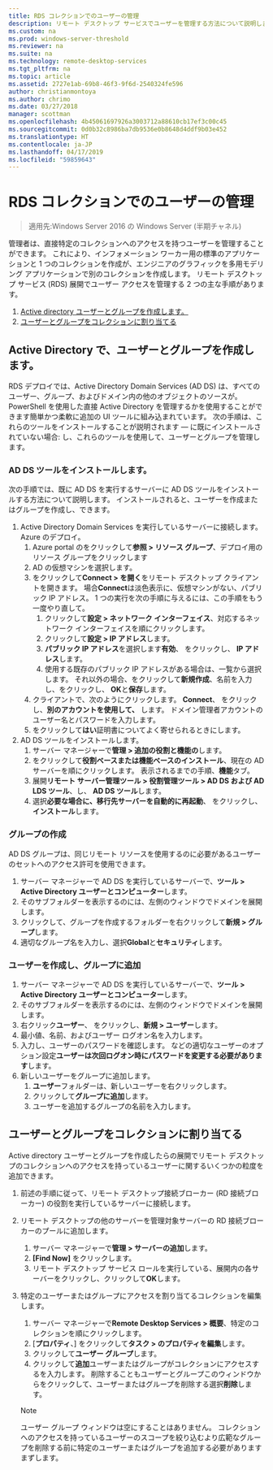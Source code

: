 ```yaml
---
title: RDS コレクションでのユーザーの管理
description: リモート デスクトップ サービスでユーザーを管理する方法について説明します。
ms.custom: na
ms.prod: windows-server-threshold
ms.reviewer: na
ms.suite: na
ms.technology: remote-desktop-services
ms.tgt_pltfrm: na
ms.topic: article
ms.assetid: 2727e1ab-69b8-46f3-9f6d-2540324fe596
author: christianmontoya
ms.author: chrimo
ms.date: 03/27/2018
manager: scottman
ms.openlocfilehash: 4b45061697926a3003712a88610cb17ef3c00c45
ms.sourcegitcommit: 0d0b32c8986ba7db9536e0b8648d4ddf9b03e452
ms.translationtype: HT
ms.contentlocale: ja-JP
ms.lasthandoff: 04/17/2019
ms.locfileid: "59859643"
---
```

# <a name="manage-users-in-your-rds-collection"></a>RDS コレクションでのユーザーの管理

>適用先:Windows Server 2016 の Windows Server (半期チャネル)

管理者は、直接特定のコレクションへのアクセスを持つユーザーを管理することができます。 これにより、インフォメーション ワーカー用の標準のアプリケーションと 1 つのコレクションを作成が、エンジニアのグラフィックを多用モデリング アプリケーションで別のコレクションを作成します。 リモート デスクトップ サービス (RDS) 展開でユーザー アクセスを管理する 2 つの主な手順があります。

1.  [Active directory ユーザーとグループを作成します。](#create-your-users-and-groups-in-active-directory)
2.  [ユーザーとグループをコレクションに割り当てる](#assign-users-and-groups-to-collections)


## <a name="create-your-users-and-groups-in-active-directory"></a>Active Directory で、ユーザーとグループを作成します。

RDS デプロイでは、Active Directory Domain Services (AD DS) は、すべてのユーザー、グループ、およびドメイン内の他のオブジェクトのソースが。 PowerShell を使用した直接 Active Directory を管理するかを使用することができます簡単かつ柔軟に追加の UI ツールに組み込まれています。 次の手順は、これらのツールをインストールすることが説明されます — に既にインストールされていない場合: し、これらのツールを使用して、ユーザーとグループを管理します。

### <a name="install-ad-ds-tools"></a>AD DS ツールをインストールします。

次の手順では、既に AD DS を実行するサーバーに AD DS ツールをインストールする方法について説明します。 インストールされると、ユーザーを作成またはグループを作成し、できます。

1. Active Directory Domain Services を実行しているサーバーに接続します。 Azure のデプロイ。
   1. Azure portal のをクリックして**参照 > リソース グループ**、デプロイ用のリソース グループをクリックします
   2. AD の仮想マシンを選択します。
   3. をクリックして**Connect > を開く**をリモート デスクトップ クライアントを開きます。 場合**Connect**は淡色表示に、仮想マシンがない、パブリック IP アドレス。 1 つの実行を次の手順に与えるには、この手順をもう一度やり直して。
      1. クリックして**設定 > ネットワーク インターフェイス**、対応するネットワーク インターフェイスを順にクリックします。
      2. クリックして**設定 > IP アドレス**します。
      3. **パブリック IP アドレス**を選択します**有効**、 をクリックし、 **IP アドレス**します。
      4. 使用する既存のパブリック IP アドレスがある場合は、一覧から選択します。 それ以外の場合、をクリックして**新規作成**、名前を入力し、をクリックし、 **OK**と**保存**します。
   4. クライアントで、次のようにクリックします。 **Connect**、 をクリックし、**別のアカウントを使用して、** します。 ドメイン管理者アカウントのユーザー名とパスワードを入力します。
   5. をクリックして**はい**証明書についてよく寄せられるときにします。
2. AD DS ツールをインストールします。
   1. サーバー マネージャーで**管理 > 追加の役割と機能の**します。
   2. をクリックして**役割ベースまたは機能ベースのインストール**、現在の AD サーバーを順にクリックします。 表示されるまでの手順、**機能**タブ。
   3. 展開**リモート サーバー管理ツール > 役割管理ツール > AD DS および AD LDS ツール**、し、 **AD DS ツール**します。
   4. 選択**必要な場合に、移行先サーバーを自動的に再起動**、 をクリックし、**インストール**します。

### <a name="create-a-group"></a>グループの作成

AD DS グループは、同じリモート リソースを使用するのに必要があるユーザーのセットへのアクセス許可を使用できます。

1. サーバー マネージャーで AD DS を実行しているサーバーで、**ツール > Active Directory ユーザーとコンピューター**します。
2. そのサブフォルダーを表示するのには、左側のウィンドウでドメインを展開します。
3. クリックして、グループを作成するフォルダーを右クリックして**新規 > グループ**します。
4. 適切なグループ名を入力し、選択**Global**と**セキュリティ**します。

### <a name="create-a-user-and-add-to-a-group"></a>ユーザーを作成し、グループに追加
1. サーバー マネージャーで AD DS を実行しているサーバーで、**ツール > Active Directory ユーザーとコンピューター**します。
2. そのサブフォルダーを表示するのには、左側のウィンドウでドメインを展開します。
3. 右クリック**ユーザー**、 をクリックし、**新規 > ユーザー**します。
4. 最小値、名前、およびユーザー ログオン名を入力します。
5. 入力し、ユーザーのパスワードを確認します。 などの適切なユーザーのオプション設定**ユーザーは次回ログオン時にパスワードを変更する必要があります**します。
6. 新しいユーザーをグループに追加します。
   1. **ユーザー**フォルダーは、新しいユーザーを右クリックします。
   2. クリックして**グループに追加**します。
   3. ユーザーを追加するグループの名前を入力します。

## <a name="assign-users-and-groups-to-collections"></a>ユーザーとグループをコレクションに割り当てる
Active directory ユーザーとグループを作成したらの展開でリモート デスクトップのコレクションへのアクセスを持っているユーザーに関するいくつかの粒度を追加できます。

1. 前述の手順に従って、リモート デスクトップ接続ブローカー (RD 接続ブローカー) の役割を実行しているサーバーに接続します。
2. リモート デスクトップの他のサーバーを管理対象サーバーの RD 接続ブローカーのプールに追加します。
   1. サーバー マネージャーで**管理 > サーバーの追加**します。
   2. **[Find Now]** をクリックします。
   3. リモート デスクトップ サービス ロールを実行している、展開内の各サーバーをクリックし、クリックして**OK**します。
3. 特定のユーザーまたはグループにアクセスを割り当てるコレクションを編集します。
   1. サーバー マネージャーで**Remote Desktop Services > 概要**、特定のコレクションを順にクリックします。
   2. [**プロパティ**、] をクリックして**タスク > のプロパティを編集**します。
   3. クリックして**ユーザー グループ**します。
   4. クリックして**追加**ユーザーまたはグループがコレクションにアクセスするを入力します。 削除することもユーザーとグループこのウィンドウからをクリックして、ユーザーまたはグループを削除する選択**削除**します。 
   
   >[!NOTE] 
   > ユーザー グループ ウィンドウは空にすることはありません。 コレクションへのアクセスを持っているユーザーのスコープを絞り込むより広範なグループを削除する前に特定のユーザーまたはグループを追加する必要がありますまずします。